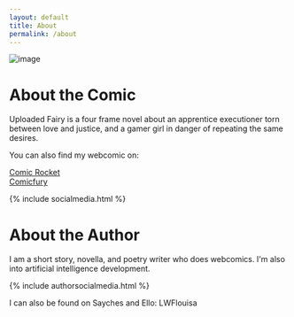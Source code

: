 ```yaml
---
layout: default
title: About
permalink: /about
---
```

![image](https://raw.githubusercontent.com/LWFlouisa/UploadedFairy/main/images/sewnonhead.jpg)

# About the Comic

Uploaded Fairy is a four frame novel about an apprentice executioner torn between love and justice, and a gamer girl in danger of repeating the same desires.

You can also find my webcomic on:

[Comic Rocket](https://www.comic-rocket.com/explore/uploaded-fairy/)<br />
[Comicfury](https://uploadedfairy.thecomicseries.com)

{% include socialmedia.html %}

# About the Author

I am a short story, novella, and poetry writer who does webcomics. I'm also into artificial intelligence development.

{% include authorsocialmedia.html %}

I can also be found on Sayches and Ello: LWFlouisa
